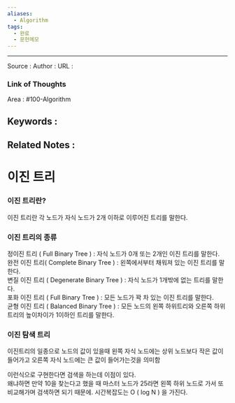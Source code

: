 ```yaml
---
aliases:
  - Algorithm
tags:
  - 완료
  - 문헌메모
---
```


---

Source :
Author : 
URL :



### Link of Thoughts
Area : #100-Algorithm 

Keywords :
- 

Related Notes : 
- 

# 이진 트리
### 이진 트리란?
이진 트리란 각 노드가 자식 노드가 2개 이하로 이루어진 트리를 말한다.

### 이진 트리의 종류
정이진 트리 ( Full Binary Tree ) : 자식 노드가 0개 또는 2개인 이진 트리를 말한다.  <br>
완전 이진 트리( Complete Binary Tree ) : 왼쪽에서부터 채워져 있는 이진 트리를 말한다. <br>
변질 이진 트리 ( Degenerate Binary Tree ) : 자식 노드가 1개밖에 없는 트리를 말한다. <br>
포화 이진 트리 ( Full Binary Tree ) : 모든 노드가 꽉 차 있는 이진 트리를 말한다. <br>
균형 이진 트리 ( Balanced Binary Tree ) : 모든 노드의 왼쪽 하위트리와 오른쪽 하위 트리의 높이차이가 1이하인 트리를 말한다. <br>

### 이진 탐색 트리
이진트리의 일종으로 노드의 값이 있을때 왼쪽 자식 노드에는 상위 노드보다 작은 값이 들어가고 오른쪽 자식 노드에는 큰 값이 들어가는것을 의미함 <br>

이런식으로 구현한다면 검색을 하는데 이점이 있다. <br>
왜냐하면 만약 10을 찾는다고 했을 때 마스터 노드가 25라면 왼쪽 하위 노드로 가서 또 비교해가며 검색하면 되기 때문에. 시간복잡도는 O ( log N ) 을 가진다. <br>
